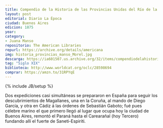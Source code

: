 ```yaml
---
title: Compendio de la Historia de las Provincias Unidas del Río de la Plata
layout: post
editorial: Diario La Época
ciudad: Buenos Aires
edicion: 1875
year:
category:
- Juana Manso
repositorio: The American Libraries
repurl: https://archive.org/details/americana
img: historia_provincias_manso_Morel.jpg
descarga: https://ia601507.us.archive.org/32/items/compendiodelahistoriadelasprovincias-juanamanso/compendiodelahistoriadelasprovincias-juanamanso.pdf
tag: "Siglo XIX"
biblioteca: http://www.worldcat.org/oclc/28598694
comprar: https://amzn.to/31RPYqE
---
```

{% include JB/setup %}

Dos expediciones casi simultáneas se prepararon en España para seguir los descubrimientos de Magallanes, una en la Coruña, al mando de Diego García, y otra en Cádiz á las órdenes de Sebastián Gaboto; fué pues célebre marino el que primero llegó al lugar que ocupa hoy la ciudad de Buenos Aires, remontó el Paraná hasta el Carearañal (hoy Tercero) fundando allí el fuerte de Saneti-Espiriti.
